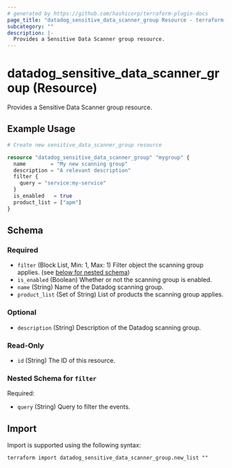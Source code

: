```yaml
---
# generated by https://github.com/hashicorp/terraform-plugin-docs
page_title: "datadog_sensitive_data_scanner_group Resource - terraform-provider-datadog"
subcategory: ""
description: |-
  Provides a Sensitive Data Scanner group resource.
---
```


# datadog_sensitive_data_scanner_group (Resource)

Provides a Sensitive Data Scanner group resource.

## Example Usage

```terraform
# Create new sensitive_data_scanner_group resource

resource "datadog_sensitive_data_scanner_group" "mygroup" {
  name        = "My new scanning group"
  description = "A relevant description"
  filter {
    query = "service:my-service"
  }
  is_enabled   = true
  product_list = ["apm"]
}
```

<!-- schema generated by tfplugindocs -->
## Schema

### Required

- `filter` (Block List, Min: 1, Max: 1) Filter object the scanning group applies. (see [below for nested schema](#nestedblock--filter))
- `is_enabled` (Boolean) Whether or not the scanning group is enabled.
- `name` (String) Name of the Datadog scanning group.
- `product_list` (Set of String) List of products the scanning group applies.

### Optional

- `description` (String) Description of the Datadog scanning group.

### Read-Only

- `id` (String) The ID of this resource.

<a id="nestedblock--filter"></a>
### Nested Schema for `filter`

Required:

- `query` (String) Query to filter the events.

## Import

Import is supported using the following syntax:

```shell
terraform import datadog_sensitive_data_scanner_group.new_list ""
```
